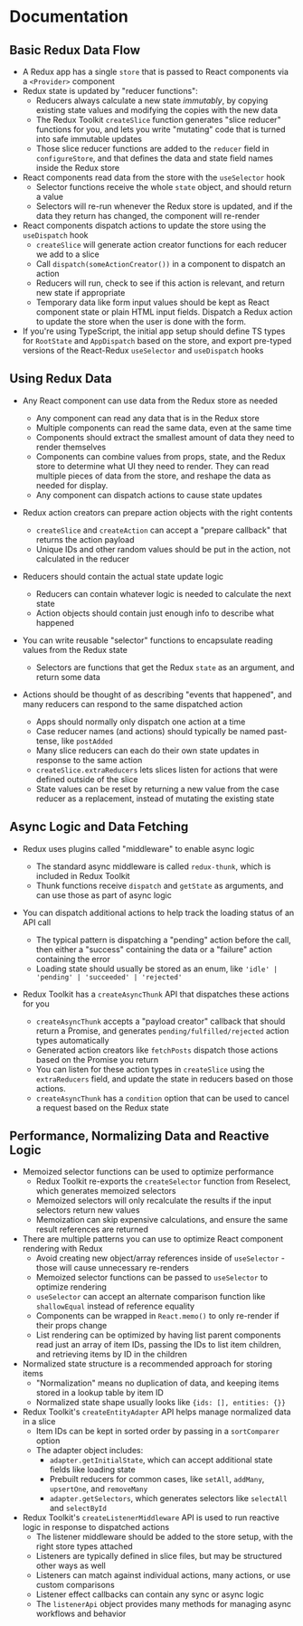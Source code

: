 # Documentation

## Basic Redux Data Flow

- A Redux app has a single `store` that is passed to React components via a `<Provider>` component
- Redux state is updated by "reducer functions":
  - Reducers always calculate a new state _immutably_, by copying existing state values and modifying the copies with the new data
  - The Redux Toolkit `createSlice` function generates "slice reducer" functions for you, and lets you write "mutating" code that is turned into safe immutable updates
  - Those slice reducer functions are added to the `reducer` field in `configureStore`, and that defines the data and state field names inside the Redux store
- React components read data from the store with the `useSelector` hook
  - Selector functions receive the whole `state` object, and should return a value
  - Selectors will re-run whenever the Redux store is updated, and if the data they return has changed, the component will re-render
- React components dispatch actions to update the store using the `useDispatch` hook
  - `createSlice` will generate action creator functions for each reducer we add to a slice
  - Call `dispatch(someActionCreator())` in a component to dispatch an action
  - Reducers will run, check to see if this action is relevant, and return new state if appropriate
  - Temporary data like form input values should be kept as React component state or plain HTML input fields. Dispatch a Redux action to update the store when the user is done with the form.
- If you're using TypeScript, the initial app setup should define TS types for `RootState` and `AppDispatch` based on the store, and export pre-typed versions of the React-Redux `useSelector` and `useDispatch` hooks

## Using Redux Data

- Any React component can use data from the Redux store as needed
  - Any component can read any data that is in the Redux store
  - Multiple components can read the same data, even at the same time
  - Components should extract the smallest amount of data they need to render themselves
  - Components can combine values from props, state, and the Redux store to determine what UI they need to render. They can read multiple pieces of data from the store, and reshape the data as needed for display.
  - Any component can dispatch actions to cause state updates
- Redux action creators can prepare action objects with the right contents
  - `createSlice` and `createAction` can accept a "prepare callback" that returns the action payload
  - Unique IDs and other random values should be put in the action, not calculated in the reducer
- Reducers should contain the actual state update logic
  - Reducers can contain whatever logic is needed to calculate the next state
  - Action objects should contain just enough info to describe what happened
- You can write reusable "selector" functions to encapsulate reading values from the Redux state
  - Selectors are functions that get the Redux `state` as an argument, and return some data
- Actions should be thought of as describing "events that happened", and many reducers can respond to the same dispatched action

  - Apps should normally only dispatch one action at a time
  - Case reducer names (and actions) should typically be named past-tense, like `postAdded`
  - Many slice reducers can each do their own state updates in response to the same action
  - `createSlice.extraReducers` lets slices listen for actions that were defined outside of the slice
  - State values can be reset by returning a new value from the case reducer as a replacement, instead of mutating the existing state

## Async Logic and Data Fetching

- Redux uses plugins called "middleware" to enable async logic
  - The standard async middleware is called `redux-thunk`, which is included in Redux Toolkit
  - Thunk functions receive `dispatch` and `getState` as arguments, and can use those as part of async logic
- You can dispatch additional actions to help track the loading status of an API call
  - The typical pattern is dispatching a "pending" action before the call, then either a "success" containing the data or a "failure" action containing the error
  - Loading state should usually be stored as an enum, like `'idle' | 'pending' | 'succeeded' | 'rejected'`
- Redux Toolkit has a `createAsyncThunk` API that dispatches these actions for you

  - `createAsyncThunk` accepts a "payload creator" callback that should return a Promise, and generates `pending/fulfilled/rejected` action types automatically
  - Generated action creators like `fetchPosts` dispatch those actions based on the Promise you return
  - You can listen for these action types in `createSlice` using the `extraReducers` field, and update the state in reducers based on those actions.
  - `createAsyncThunk` has a `condition` option that can be used to cancel a request based on the Redux state

## Performance, Normalizing Data and Reactive Logic

- Memoized selector functions can be used to optimize performance
  - Redux Toolkit re-exports the `createSelector` function from Reselect, which generates memoized selectors
  - Memoized selectors will only recalculate the results if the input selectors return new values
  - Memoization can skip expensive calculations, and ensure the same result references are returned
- There are multiple patterns you can use to optimize React component rendering with Redux
  - Avoid creating new object/array references inside of `useSelector` \- those will cause unnecessary re-renders
  - Memoized selector functions can be passed to `useSelector` to optimize rendering
  - `useSelector` can accept an alternate comparison function like `shallowEqual` instead of reference equality
  - Components can be wrapped in `React.memo()` to only re-render if their props change
  - List rendering can be optimized by having list parent components read just an array of item IDs, passing the IDs to list item children, and retrieving items by ID in the children
- Normalized state structure is a recommended approach for storing items
  - "Normalization" means no duplication of data, and keeping items stored in a lookup table by item ID
  - Normalized state shape usually looks like `{ids: [], entities: {}}`
- Redux Toolkit's `createEntityAdapter` API helps manage normalized data in a slice
  - Item IDs can be kept in sorted order by passing in a `sortComparer` option
  - The adapter object includes:
    - `adapter.getInitialState`, which can accept additional state fields like loading state
    - Prebuilt reducers for common cases, like `setAll`, `addMany`, `upsertOne`, and `removeMany`
    - `adapter.getSelectors`, which generates selectors like `selectAll` and `selectById`
- Redux Toolkit's `createListenerMiddleware` API is used to run reactive logic in response to dispatched actions
  - The listener middleware should be added to the store setup, with the right store types attached
  - Listeners are typically defined in slice files, but may be structured other ways as well
  - Listeners can match against individual actions, many actions, or use custom comparisons
  - Listener effect callbacks can contain any sync or async logic
  - The `listenerApi` object provides many methods for managing async workflows and behavior
